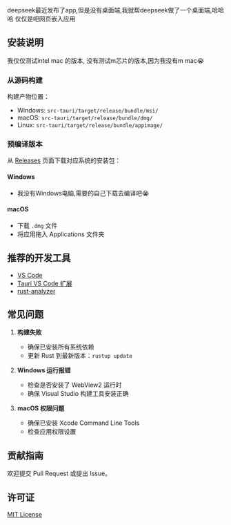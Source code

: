 deepseek最近发布了app,但是没有桌面端,我就帮deepseek做了一个桌面端,哈哈哈
仅仅是吧网页嵌入应用


## 安装说明
我仅仅测试intel mac 的版本, 没有测试m芯片的版本,因为我没有m mac😭

### 从源码构建

构建产物位置：

- Windows: `src-tauri/target/release/bundle/msi/`
- macOS: `src-tauri/target/release/bundle/dmg/`
- Linux: `src-tauri/target/release/bundle/appimage/`

### 预编译版本

从 [Releases](../../releases) 页面下载对应系统的安装包：

#### Windows

- 我没有Windows电脑,需要的自己下载去编译吧😭

#### macOS

- 下载 `.dmg` 文件
- 将应用拖入 Applications 文件夹


## 推荐的开发工具

- [VS Code](https://code.visualstudio.com/)
- [Tauri VS Code 扩展](https://marketplace.visualstudio.com/items?itemName=tauri-apps.tauri-vscode)
- [rust-analyzer](https://marketplace.visualstudio.com/items?itemName=rust-lang.rust-analyzer)

## 常见问题

1. **构建失败**

   - 确保已安装所有系统依赖
   - 更新 Rust 到最新版本：`rustup update`

2. **Windows 运行报错**

   - 检查是否安装了 WebView2 运行时
   - 确保 Visual Studio 构建工具安装正确

3. **macOS 权限问题**
   - 确保已安装 Xcode Command Line Tools
   - 检查应用权限设置

## 贡献指南

欢迎提交 Pull Request 或提出 Issue。

## 许可证

[MIT License](LICENSE)
